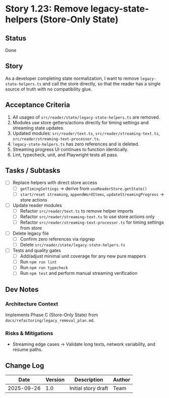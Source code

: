 # Story 1.23: Remove legacy-state-helpers (Store-Only State)

## Status
Done

## Story
As a developer completing state normalization,
I want to remove `legacy-state-helpers.ts` and call the store directly,
so that the reader has a single source of truth with no compatibility glue.

## Acceptance Criteria
1. All usages of `src/reader/state/legacy-state-helpers.ts` are removed.
2. Modules use store getters/actions directly for timing settings and streaming state updates.
3. Updated modules: `src/reader/text.ts`, `src/reader/streaming-text.ts`, `src/reader/streaming-text-processor.ts`.
4. `legacy-state-helpers.ts` has zero references and is deleted.
5. Streaming progress UI continues to function identically.
6. Lint, typecheck, unit, and Playwright tests all pass.

## Tasks / Subtasks
- [ ] Replace helpers with direct store access
  - [ ] `getTimingSettings` → derive from `useReaderStore.getState()`
  - [ ] `start/reset streaming`, `appendWordItems`, `updateStreamingProgress` → store actions
- [ ] Update reader modules
  - [ ] Refactor `src/reader/text.ts` to remove helper imports
  - [ ] Refactor `src/reader/streaming-text.ts` to use store actions only
  - [ ] Refactor `src/reader/streaming-text-processor.ts` for timing settings from store
- [ ] Delete legacy file
  - [ ] Confirm zero references via ripgrep
  - [ ] Delete `src/reader/state/legacy-state-helpers.ts`
- [ ] Tests and quality gates
  - [ ] Add/adjust minimal unit coverage for any new pure mappers
  - [ ] Run `npm run lint`
  - [ ] Run `npm run typecheck`
  - [ ] Run `npm test` and perform manual streaming verification

## Dev Notes
### Architecture Context
Implements Phase C (Store-Only State) from `docs/refactoring/legacy_removal_plan.md`.

### Risks & Mitigations
- Streaming edge cases → Validate long texts, network variability, and resume paths.

## Change Log
| Date | Version | Description | Author |
|------|---------|-------------|--------|
| 2025-09-26 | 1.0 | Initial story draft | Team |
